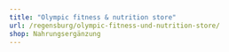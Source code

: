 ```yaml
---
title: "Olympic fitness & nutrition store"
url: /regensburg/olympic-fitness-und-nutrition-store/
shop: Nahrungsergänzung
---
```

